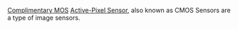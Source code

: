 [Complimentary MOS](Complimentary%20MOS.md) [Active-Pixel Sensor](Active-Pixel%20Sensor.md), also known as CMOS Sensors are a type of image sensors.